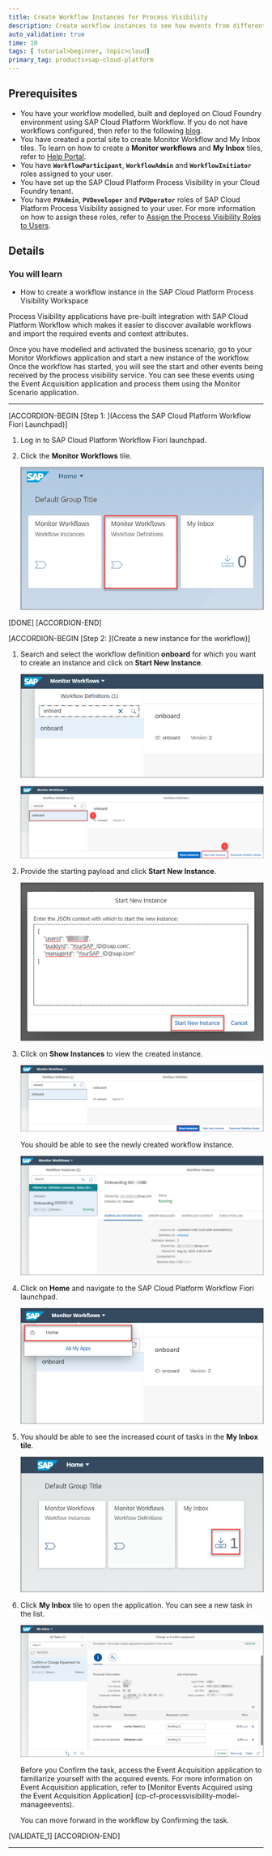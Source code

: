 ```yaml
---
title: Create Workflow Instances for Process Visibility
description: Create workflow instances to see how events from different types of workflow activities combine to provide an overview to analyze the progress and identify inefficiencies in the workflow.
auto_validation: true
time: 10
tags: [ tutorial>beginner, topic>cloud]
primary_tag: products>sap-cloud-platform
---
```


## Prerequisites
 - You have your workflow modelled, built and deployed on Cloud Foundry environment using SAP Cloud Platform Workflow. If you do not have workflows configured, then refer to the following [blog](https://blogs.sap.com/2019/05/20/sap-cloud-platform-workflow-sample-application-in-cloud-foundry/).
 - You have created a portal site to create Monitor Workflow and My Inbox tiles. To learn on how to create a **Monitor workflows** and **My Inbox** tiles, refer to [Help Portal](https://help.sap.com/viewer/e157c391253b4ecd93647bf232d18a83/Cloud/en-US/97c079f9317c42bba31cc9ca9d4cc7c3.html).
 - You have **`WorkflowParticipant`**, **`WorkflowAdmin`** and **`WorkflowInitiator`** roles assigned to your user.
 - You have set up the SAP Cloud Platform Process Visibility in your Cloud Foundry tenant.
 - You have **`PVAdmin`**, **`PVDeveloper`** and **`PVOperator`** roles of SAP Cloud Platform Process Visibility assigned to your user. For more information on how to assign these roles, refer to [Assign the Process Visibility Roles to Users](cp-cf-processvisibility-setup-assignroles).

## Details
### You will learn
  - How to create a workflow instance in the SAP Cloud Platform Process Visibility Workspace

Process Visibility applications have pre-built integration with SAP Cloud Platform Workflow which makes it easier to discover available workflows and import the required events and context attributes.

Once you have modelled and activated the business scenario, go to your Monitor Workflows application and start a new instance of the workflow. Once the workflow has started, you will see the start and other events being received by the process visibility service. You can see these events using the Event Acquisition application and process them using the Monitor Scenario application.

---

[ACCORDION-BEGIN [Step 1: ](Access the SAP Cloud Platform Workflow Fiori Launchpad)]

1. Log in to SAP Cloud Platform Workflow Fiori launchpad.

2. Click the **Monitor Workflows** tile.

    ![Fiori Launchpad window](FLP.png)


[DONE]
[ACCORDION-END]

[ACCORDION-BEGIN [Step 2: ](Create a new instance for the workflow)]

1. Search and select the workflow definition **onboard** for which you want to create an instance and click on **Start New Instance**.

    ![Onboard](Onboard-02.png)

    ![New instance creation](Start-New-Instance-03.png)

2. Provide the starting payload and click **Start New Instance**.

    ![Payload](Payload-04.png)

3. Click on **Show Instances** to view the created instance.

    ![Show instances](Show-Instance-05.png)

    You should be able to see the newly created workflow instance.

    ![Show instance details](Show-instances-06.png)

4. Click on **Home** and navigate to the SAP Cloud Platform Workflow Fiori launchpad.

    ![Home screen](Home-07.png)

5. You should be able to see the increased count of tasks in the **My Inbox tile**.

    ![My Inbox tile](MyInbox-08.png)

6. Click **My Inbox** tile to open the application. You can see a new task in the list.

    ![New task](Task-09.png)

    Before you Confirm the task, access the Event Acquisition application to familiarize yourself with the acquired events. For more information on Event Acquisition application, refer to [Monitor Events Acquired using the Event Acquisition Application] (cp-cf-processvisibility-model-manageevents).

    You can move forward in the workflow by Confirming the task.

[VALIDATE_1]
[ACCORDION-END]


---
